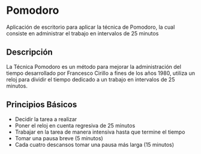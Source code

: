 # Pomodoro

Aplicación de escritorio para aplicar la técnica de Pomodoro, la cual consiste en administrar el trabajo en intervalos de 25 minutos

## Descripción
La Técnica Pomodoro es un método para mejorar la administración del tiempo desarrollado por Francesco Cirillo a fines de los años 1980, utiliza un reloj para dividir el tiempo dedicado a un trabajo en intervalos de 25 minutos.

## Principios Básicos
* Decidir la tarea a realizar
* Poner el reloj en cuenta regresiva de 25 minutos
* Trabajar en la tarea de manera intensiva hasta que termine el tiempo
* Tomar una pausa breve (5 minutos)
* Cada cuatro descansos tomar una pausa más larga (15 minutos)
